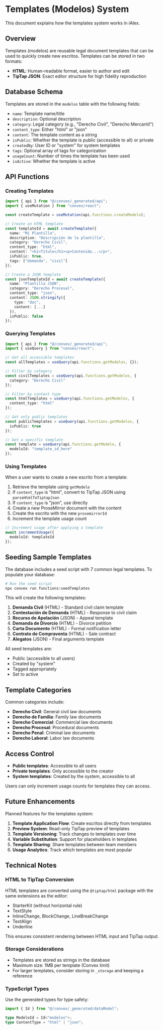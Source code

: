 # Templates (Modelos) System

This document explains how the templates system works in iAlex.

## Overview

Templates (modelos) are reusable legal document templates that can be used to quickly create new escritos. Templates can be stored in two formats:

- **HTML**: Human-readable format, easier to author and edit
- **TipTap JSON**: Exact editor structure for high fidelity reproduction

## Database Schema

Templates are stored in the `modelos` table with the following fields:

- `name`: Template name/title
- `description`: Optional description
- `category`: Legal category (e.g., "Derecho Civil", "Derecho Mercantil")
- `content_type`: Either "html" or "json"
- `content`: The template content as a string
- `isPublic`: Whether the template is public (accessible to all) or private
- `createdBy`: User ID or "system" for system templates
- `tags`: Optional array of tags for categorization
- `usageCount`: Number of times the template has been used
- `isActive`: Whether the template is active

## API Functions

### Creating Templates

```typescript
import { api } from "@/convex/_generated/api";
import { useMutation } from "convex/react";

const createTemplate = useMutation(api.functions.createModelo);

// Create an HTML template
const templateId = await createTemplate({
  name: "Mi Plantilla",
  description: "Descripción de la plantilla",
  category: "Derecho Civil",
  content_type: "html",
  content: "<h1>Título</h1><p>Contenido...</p>",
  isPublic: true,
  tags: ["demanda", "civil"]
});

// Create a JSON template
const jsonTemplateId = await createTemplate({
  name: "Plantilla JSON",
  category: "Derecho Procesal",
  content_type: "json",
  content: JSON.stringify({
    type: "doc",
    content: [...]
  }),
  isPublic: false
});
```

### Querying Templates

```typescript
import { api } from "@/convex/_generated/api";
import { useQuery } from "convex/react";

// Get all accessible templates
const allTemplates = useQuery(api.functions.getModelos, {});

// Filter by category
const civilTemplates = useQuery(api.functions.getModelos, {
  category: "Derecho Civil"
});

// Filter by content type
const htmlTemplates = useQuery(api.functions.getModelos, {
  content_type: "html"
});

// Get only public templates
const publicTemplates = useQuery(api.functions.getModelos, {
  isPublic: true
});

// Get a specific template
const template = useQuery(api.functions.getModelo, {
  modeloId: "template_id_here"
});
```

### Using Templates

When a user wants to create a new escrito from a template:

1. Retrieve the template using `getModelo`
2. If `content_type` is "html", convert to TipTap JSON using `parseHtmlToTiptapJson`
3. If `content_type` is "json", use directly
4. Create a new ProseMirror document with the content
5. Create the escrito with the new `prosemirrorId`
6. Increment the template usage count

```typescript
// Increment usage after applying a template
await incrementUsage({
  modeloId: templateId
});
```

## Seeding Sample Templates

The database includes a seed script with 7 common legal templates. To populate your database:

```bash
# Run the seed script
npx convex run functions:seedTemplates
```

This will create the following templates:

1. **Demanda Civil** (HTML) - Standard civil claim template
2. **Contestación de Demanda** (HTML) - Response to civil claim
3. **Recurso de Apelación** (JSON) - Appeal template
4. **Demanda de Divorcio** (HTML) - Divorce petition
5. **Carta Documento** (HTML) - Formal notification letter
6. **Contrato de Compraventa** (HTML) - Sale contract
7. **Alegatos** (JSON) - Final arguments template

All seed templates are:
- Public (accessible to all users)
- Created by "system"
- Tagged appropriately
- Set to active

## Template Categories

Common categories include:

- **Derecho Civil**: General civil law documents
- **Derecho de Familia**: Family law documents
- **Derecho Comercial**: Commercial law documents
- **Derecho Procesal**: Procedural documents
- **Derecho Penal**: Criminal law documents
- **Derecho Laboral**: Labor law documents

## Access Control

- **Public templates**: Accessible to all users
- **Private templates**: Only accessible to the creator
- **System templates**: Created by the system, accessible to all

Users can only increment usage counts for templates they can access.

## Future Enhancements

Planned features for the templates system:

1. **Template Application Flow**: Create escritos directly from templates
2. **Preview System**: Read-only TipTap preview of templates
3. **Template Versioning**: Track changes to templates over time
4. **Variable Substitution**: Support for placeholders in templates
5. **Template Sharing**: Share templates between team members
6. **Usage Analytics**: Track which templates are most popular

## Technical Notes

### HTML to TipTap Conversion

HTML templates are converted using the `@tiptap/html` package with the same extensions as the editor:

- StarterKit (without horizontal rule)
- TextStyle
- InlineChange, BlockChange, LineBreakChange
- TextAlign
- Underline

This ensures consistent rendering between HTML input and TipTap output.

### Storage Considerations

- Templates are stored as strings in the database
- Maximum size: 1MB per template (Convex limit)
- For larger templates, consider storing in `_storage` and keeping a reference

### TypeScript Types

Use the generated types for type safety:

```typescript
import { Id } from "@/convex/_generated/dataModel";

type ModeloId = Id<"modelos">;
type ContentType = "html" | "json";
```

